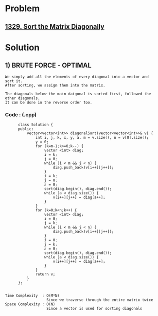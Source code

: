 # Problem

## [1329. Sort the Matrix Diagonally](https://leetcode.com/problems/sort-the-matrix-diagonally/)


# Solution     
                
## 1) BRUTE FORCE - OPTIMAL 

    We simply add all the elements of every diagonal into a vector and sort it.
    After sorting, we assign them into the matrix.
    
    The diagonals below the main daigonal is sorted first, followed the other diagonals.
    It can be done in the reverse order too.
    
    
   ### Code : (.cpp)
    
          class Solution {
          public:
              vector<vector<int>> diagonalSort(vector<vector<int>>& v) {
                  int i, j, k, x, y, a, m = v.size(), n = v[0].size();
                  y = 0;
                  for (k=m-1;k>=0;k--) {
                      vector <int> diag;
                      i = k;
                      j = 0;
                      while (i < m && j < n) {
                          diag.push_back(v[i++][j++]);
                      }
                      i = k;
                      j = 0;
                      a = 0;
                      sort(diag.begin(), diag.end());
                      while (a < diag.size()) {
                          v[i++][j++] = diag[a++];
                      }
                  }
                  for (k=0;k<n;k++) {
                      vector <int> diag;
                      i = 0;
                      j = k;
                      while (i < m && j < n) {
                          diag.push_back(v[i++][j++]);
                      }
                      i = 0;
                      j = k;
                      a = 0;
                      sort(diag.begin(), diag.end());
                      while (a < diag.size()) {
                          v[i++][j++] = diag[a++];
                      }
                  }
                  return v;
              }
          };
    
    
    Time Complexity  : O(M*N) 
                       Since we traverse through the entire matrix twice
    Space Complexity : O(N)
                       Since a vector is used for sorting diagonals
                
